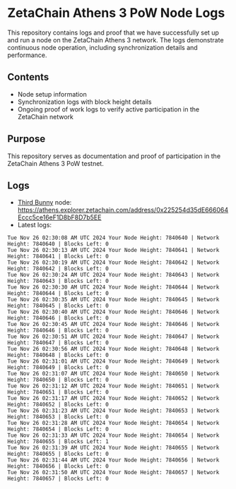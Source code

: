# ZetaChain Athens 3 PoW Node Logs
This repository contains logs and proof that we have successfully set up and run a node on the ZetaChain Athens 3 network. The logs demonstrate continuous node operation, including synchronization details and performance.

## Contents
- Node setup information
- Synchronization logs with block height details
- Ongoing proof of work logs to verify active participation in the ZetaChain network

## Purpose
This repository serves as documentation and proof of participation in the ZetaChain Athens 3 PoW testnet.

## Logs

- [Third Bunny](https://thirdbunny.xyz/) node: https://athens.explorer.zetachain.com/address/0x225254d35dE666064Eccc5ce16eF1D8bF8D7b5EE
- Latest logs:
```
Tue Nov 26 02:30:08 AM UTC 2024 Your Node Height: 7840640 | Network Height: 7840640 | Blocks Left: 0
Tue Nov 26 02:30:13 AM UTC 2024 Your Node Height: 7840641 | Network Height: 7840641 | Blocks Left: 0
Tue Nov 26 02:30:19 AM UTC 2024 Your Node Height: 7840642 | Network Height: 7840642 | Blocks Left: 0
Tue Nov 26 02:30:24 AM UTC 2024 Your Node Height: 7840643 | Network Height: 7840643 | Blocks Left: 0
Tue Nov 26 02:30:30 AM UTC 2024 Your Node Height: 7840644 | Network Height: 7840644 | Blocks Left: 0
Tue Nov 26 02:30:35 AM UTC 2024 Your Node Height: 7840645 | Network Height: 7840645 | Blocks Left: 0
Tue Nov 26 02:30:40 AM UTC 2024 Your Node Height: 7840646 | Network Height: 7840646 | Blocks Left: 0
Tue Nov 26 02:30:45 AM UTC 2024 Your Node Height: 7840646 | Network Height: 7840646 | Blocks Left: 0
Tue Nov 26 02:30:51 AM UTC 2024 Your Node Height: 7840647 | Network Height: 7840647 | Blocks Left: 0
Tue Nov 26 02:30:56 AM UTC 2024 Your Node Height: 7840648 | Network Height: 7840648 | Blocks Left: 0
Tue Nov 26 02:31:01 AM UTC 2024 Your Node Height: 7840649 | Network Height: 7840649 | Blocks Left: 0
Tue Nov 26 02:31:07 AM UTC 2024 Your Node Height: 7840650 | Network Height: 7840650 | Blocks Left: 0
Tue Nov 26 02:31:12 AM UTC 2024 Your Node Height: 7840651 | Network Height: 7840651 | Blocks Left: 0
Tue Nov 26 02:31:17 AM UTC 2024 Your Node Height: 7840652 | Network Height: 7840652 | Blocks Left: 0
Tue Nov 26 02:31:23 AM UTC 2024 Your Node Height: 7840653 | Network Height: 7840653 | Blocks Left: 0
Tue Nov 26 02:31:28 AM UTC 2024 Your Node Height: 7840654 | Network Height: 7840654 | Blocks Left: 0
Tue Nov 26 02:31:33 AM UTC 2024 Your Node Height: 7840654 | Network Height: 7840655 | Blocks Left: 1
Tue Nov 26 02:31:39 AM UTC 2024 Your Node Height: 7840655 | Network Height: 7840655 | Blocks Left: 0
Tue Nov 26 02:31:44 AM UTC 2024 Your Node Height: 7840656 | Network Height: 7840656 | Blocks Left: 0
Tue Nov 26 02:31:50 AM UTC 2024 Your Node Height: 7840657 | Network Height: 7840657 | Blocks Left: 0
```
